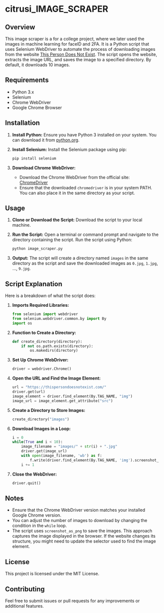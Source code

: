 # citrusi_IMAGE_SCRAPER

## Overview

This image scraper is a for a college project, where we later used the images in machine learning for faceID and 2FA. It is a Python script that uses Selenium WebDriver to automate the process of downloading images from the website [This Person Does Not Exist](https://thispersondoesnotexist.com/). The script opens the website, extracts the image URL, and saves the image to a specified directory. By default, it downloads 10 images.

## Requirements

- Python 3.x
- Selenium
- Chrome WebDriver
- Google Chrome Browser

## Installation

1. **Install Python:** Ensure you have Python 3 installed on your system. You can download it from [python.org](https://www.python.org/downloads/).

2. **Install Selenium:** Install the Selenium package using pip:
    ```sh
    pip install selenium
    ```

3. **Download Chrome WebDriver:**
    - Download the Chrome WebDriver from the official site: [ChromeDriver](https://sites.google.com/a/chromium.org/chromedriver/downloads)
    - Ensure that the downloaded `chromedriver` is in your system PATH. You can also place it in the same directory as your script.

## Usage

1. **Clone or Download the Script:**
    Download the script to your local machine.

2. **Run the Script:**
    Open a terminal or command prompt and navigate to the directory containing the script. Run the script using Python:
    ```sh
    python image_scraper.py
    ```

3. **Output:**
    The script will create a directory named `images` in the same directory as the script and save the downloaded images as `0.jpg`, `1.jpg`, ..., `9.jpg`.

## Script Explanation

Here is a breakdown of what the script does:

1. **Imports Required Libraries:**
    ```python
    from selenium import webdriver
    from selenium.webdriver.common.by import By
    import os
    ```

2. **Function to Create a Directory:**
    ```python
    def create_directory(directory):
        if not os.path.exists(directory):
            os.makedirs(directory)
    ```

3. **Set Up Chrome WebDriver:**
    ```python
    driver = webdriver.Chrome()
    ```

4. **Open the URL and Find the Image Element:**
    ```python
    url = "https://thispersondoesnotexist.com/"
    driver.get(url)
    image_element = driver.find_element(By.TAG_NAME, "img")
    image_url = image_element.get_attribute("src")
    ```

5. **Create a Directory to Store Images:**
    ```python
    create_directory("images")
    ```

6. **Download Images in a Loop:**
    ```python
    i = 0
    while(True and i < 10):
        image_filename = "images/" + str(i) + ".jpg"
        driver.get(image_url)
        with open(image_filename, 'wb') as f:
            f.write(driver.find_element(By.TAG_NAME, 'img').screenshot_as_png)
        i += 1
    ```

7. **Close the WebDriver:**
    ```python
    driver.quit()
    ```

## Notes

- Ensure that the Chrome WebDriver version matches your installed Google Chrome version.
- You can adjust the number of images to download by changing the condition in the `while` loop.
- The script uses `screenshot_as_png` to save the images. This approach captures the image displayed in the browser. If the website changes its structure, you might need to update the selector used to find the image element.

## License

This project is licensed under the MIT License.

## Contributing

Feel free to submit issues or pull requests for any improvements or additional features. 
